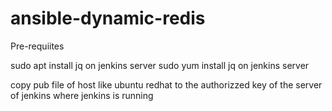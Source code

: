 # ansible-dynamic-redis

Pre-requiites

sudo apt install jq on jenkins server 
sudo yum install jq on jenkins server 

copy pub file of host like ubuntu redhat to the authorizzed key of the server of jenkins where jenkins is running 
